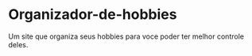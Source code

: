 # Organizador-de-hobbies
Um site que organiza seus hobbies para voce poder ter melhor controle deles.
